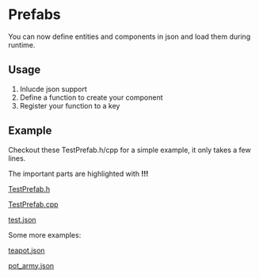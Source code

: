 # Prefabs
You can now define entities and components in json and load them during runtime. 

## Usage 
1. Inlucde json support
2. Define a function to create your component
3. Register your function to a key

## Example 
Checkout these TestPrefab.h/cpp for a simple example, it only takes a few lines. 

The important parts are highlighted with **!!!**

[TestPrefab.h](../TestPrefab.h)

[TestPrefab.cpp](../TestPrefab.cpp)

[test.json](../../res/prefabs/test.json)

Some more examples:

[teapot.json](../../res/prefabs/teapot.json)

[pot_army.json](../../res/prefabs/pot_army.json)
